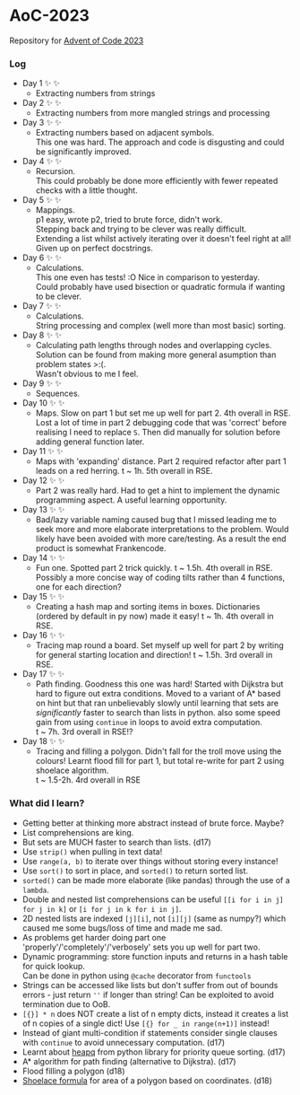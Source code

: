 # AoC-2023
Repository for [Advent of Code 2023](https://adventofcode.com/2023)

### Log

- Day 1 :sparkles: :sparkles:
  - Extracting numbers from strings
- Day 2 :sparkles: :sparkles:
  - Extracting numbers from more mangled strings and processing
- Day 3 :sparkles: :sparkles:
  - Extracting numbers based on adjacent symbols.  
    This one was hard. The approach and code is disgusting and could be significantly improved.
- Day 4 :sparkles: :sparkles:
  - Recursion.  
    This could probably be done more efficiently with fewer repeated checks with a little thought.
- Day 5 :sparkles: :sparkles:
  - Mappings.  
    p1 easy, wrote p2, tried to brute force, didn't work.  
    Stepping back and trying to be clever was really difficult.  
    Extending a list whilst actively iterating over it doesn't feel right at all!  
    Given up on perfect docstrings.
- Day 6 :sparkles: :sparkles:
  - Calculations.  
    This one even has tests! :O Nice in comparison to yesterday.  
    Could probably have used bisection or quadratic formula if wanting to be clever.
- Day 7 :sparkles: :sparkles:
  - Calculations.  
    String processing and complex (well more than most basic) sorting.
- Day 8 :sparkles: :sparkles:
  - Calculating path lengths through nodes and overlapping cycles.  
    Solution can be found from making more general asumption than problem states >:(.  
    Wasn't obvious to me I feel.
- Day 9 :sparkles: :sparkles:
  - Sequences.
- Day 10 :sparkles: :sparkles:
  - Maps. Slow on part 1 but set me up well for part 2. 4th overall in RSE.  
    Lost a lot of time in part 2 debugging code that was 'correct' before realising I need to replace `S`. Then did manually for solution before adding general function later.
- Day 11 :sparkles: :sparkles:
  - Maps with 'expanding' distance. Part 2 required refactor after part 1 leads on a red herring. t ~ 1h. 5th overall in RSE.  
- Day 12 :sparkles: :sparkles:
  - Part 2 was really hard. Had to get a hint to implement the dynamic programming aspect. A useful learning opportunity.
- Day 13 :sparkles: :sparkles:
  - Bad/lazy variable naming caused bug that I missed leading me to seek more and more elaborate interpretations to the problem. Would likely have been avoided with more care/testing. As a result the end product is somewhat Frankencode.
- Day 14 :sparkles: :sparkles:
  - Fun one. Spotted part 2 trick quickly. t ~ 1.5h. 4th overall in RSE.  
    Possibly a more concise way of coding tilts rather than 4 functions, one for each direction?
- Day 15 :sparkles: :sparkles:
  - Creating a hash map and sorting items in boxes. Dictionaries (ordered by default in py now) made it easy! t ~ 1h. 4th overall in RSE.
- Day 16 :sparkles: :sparkles:
  - Tracing map round a board. Set myself up well for part 2 by writing for general starting location and direction!
  t ~ 1.5h. 3rd overall in RSE.  
- Day 17 :sparkles: :sparkles:
  - Path finding. Goodness this one was hard! Started with Dijkstra but hard to figure out extra conditions. Moved to a variant of A* based on hint but that ran unbelievably slowly until learning that sets are _significantly_ faster to search than lists in python. also some speed gain from using `continue` in loops to avoid extra computation.  
  t ~ 7h. 3rd overall in RSE!?
- Day 18 :sparkles: :sparkles:
  - Tracing and filling a polygon. Didn't fall for the troll move using the colours! Learnt flood fill for part 1, but total re-write for part 2 using shoelace algorithm.  
  t ~ 1.5-2h. 4rd overall in RSE

### What did I learn?

- Getting better at thinking more abstract instead of brute force. Maybe?
- List comprehensions are king.
- But sets are MUCH faster to search than lists. (d17)
- Use `strip()` when pulling in text data!
- Use `range(a, b)` to iterate over things without storing every instance!
- Use `sort()` to sort in place, and `sorted()` to return sorted list.
- `sorted()` can be made more elaborate (like pandas) through the use of a `lambda`.
- Double and nested list comprehensions can be useful `[[i for i in j] for j in k]` or `[i for j in k for i in j]`.
- 2D nested lists are indexed `[j][i]`, not `[i][j]` (same as numpy?) which caused me some bugs/loss of time and made me sad.
- As problems get harder doing part one 'properly'/'completely'/'verbosely' sets you up well for part two.
- Dynamic programming: store function inputs and returns in a hash table for quick lookup.  
  Can be done in python using `@cache` decorator from `functools`
- Strings can be accessed like lists but don't suffer from out of bounds errors - just return `''` if longer than string! Can be exploited to avoid termination due to OoB.
- `[{}] * n` does NOT create a list of n empty dicts, instead it creates a list of n copies of a single dict! Use `[{} for _ in range(n+1)]` instead!
- Instead of giant multi-condition if statements consider single clauses with `continue` to avoid unnecessary computation. (d17)
- Learnt about [heapq](https://docs.python.org/3/library/heapq.html) from python library for priority queue sorting. (d17)
- A* algorithm for path finding (alternative to Dijkstra). (d17)
- Flood filling a polygon (d18)
- [Shoelace formula](https://en.wikipedia.org/wiki/Shoelace_formula) for area of a polygon based on coordinates. (d18)
